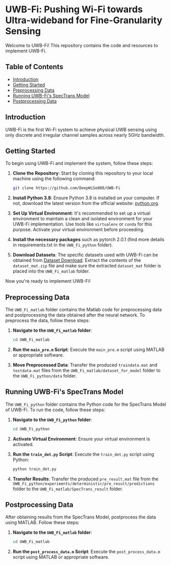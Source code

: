 # UWB-Fi: Pushing Wi-Fi towards Ultra-wideband for Fine-Granularity Sensing

Welcome to UWB-Fi! This repository contains the code and resources to implement UWB-Fi.

## Table of Contents

- [Introduction](#introduction)
- [Getting Started](#getting-started)
- [Preprocessing Data](#preprocessing-data)
- [Running UWB-Fi's SpecTrans Model](#running-uwb-fis-spectrans-model)
- [Postprocessing Data](#postprocessing-data)

## Introduction

UWB-Fi is the first Wi-Fi system to achieve physical UWB sensing using only discrete and irregular channel samples across nearly 5GHz bandwidth.


## Getting Started

To begin using UWB-Fi and implement the system, follow these steps:

1. **Clone the Repository**: Start by cloning this repository to your local machine using the following command:

   ```bash
   git clone https://github.com/DeepWiSe888/UWB-Fi
   ```

2. **Install Python 3.8**: Ensure Python 3.8 is installed on your computer. If not, download the latest version from the official website: [python.org](https://www.python.org/).

3. **Set Up Virtual Environment**: It's recommended to set up a virtual environment to maintain a clean and isolated environment for your UWB-Fi implementation. Use tools like `virtualenv` or `conda` for this purpose. Activate your virtual environment before proceeding.

4. **Install the necessary packages** such as pytorch 2.0.1 (find more details in requirements.txt in the `UWB_Fi_python` folder).

5. **Download Datasets**: The specific datasets used with UWB-Fi can be obtained from [Dataset Download](https://entuedu-my.sharepoint.com/:u:/g/personal/hongbo001_e_ntu_edu_sg/EQMBtZTgYf1CqLQ9AhMu0k8B3gljzw3jGuf1VvcjiN43UQ?e=MWtEku). Extract the contents of the `dataset_mat.zip` file and  make sure the extracted `dataset_mat` folder is placed into the `UWB_Fi_matlab` folder.

Now you're ready to implement UWB-Fi!

## Preprocessing Data

The `UWB_Fi_matlab` folder contains the Matlab code for preprocessing data and postprocessing the data obtained after the neural network. To preprocess the data, follow these steps: 

1. **Navigate to the `UWB_Fi_matlab` folder**:

   ```bash
   cd UWB_Fi_matlab
   ```

2. **Run the `main_pre.m` Script**: Execute the `main_pre.m` script using MATLAB or appropriate software.

3. **Move Preprocessed Data**: Transfer the produced `traindata.mat` and `testdata.mat` files from the `UWB_Fi_matlab/dataset_for_model` folder to the `UWB_Fi_python/data` folder.

## Running UWB-Fi's SpecTrans Model

The `UWB_Fi_python` folder contains the Python code for the SpecTrans Model of UWB-Fi. To run the code, follow these steps:

1. **Navigate to the `UWB_Fi_python` folder**:

   ```bash
   cd UWB_Fi_python
   ```

2. **Activate Virtual Environment**: Ensure your virtual environment is activated.

3. **Run the `train_det.py` Script**: Execute the `train_det.py` script using Python:

   ```bash
   python train_det.py
   ```

4. **Transfer Results**: Transfer the produced `pre_result.mat` file from the `UWB_Fi_python/experiments/deterministic/pre_result/predictions` folder to the `UWB_Fi_matlab/SpecTrans_result` folder.

## Postprocessing Data

After obtaining results from the SpecTrans Model, postprocess the data using MATLAB. Follow these steps: 

1. **Navigate to the `UWB_Fi_matlab` folder**:

   ```bash
   cd UWB_Fi_matlab
   ```

2. **Run the `post_process_data.m` Script**: Execute the `post_process_data.m` script using MATLAB or appropriate software.



